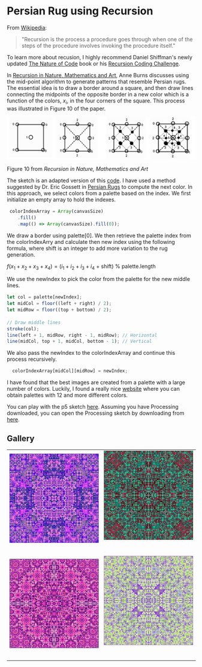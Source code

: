 # Persian Rug using Recursion

From [Wikipedia](https://en.wikipedia.org/wiki/Recursion):

> "Recursion is the process a procedure goes through when one of the steps of the procedure involves invoking the procedure itself."

To learn more about recusion, I highly recommend Daniel Shiffman's newly updated [The Nature of Code](https://natureofcode.com) book or his [Recursion Coding Challenge](https://thecodingtrain.com/challenges/77-recursion).

In [Recursion in Nature, Mathematics and Art](https://archive.bridgesmathart.org/2005/bridges2005-9.pdf), Anne Burns discusses using the mid-point algorithm to generate patterns that resemble Persian rugs. The essential idea is to draw a border around a square, and then draw lines connecting the midpoints of the opposite border in a new color which is a function of the colors, $x_i$, in the four corners of the square. This process was illustrated in Figure 10 of the paper.

<p align="center"><img src="assets/figure10.jpg" alt="Midpoint algorithm" width="800px"></p>

Figure 10 from _Recursion in Nature, Mathematics and Art_

The sketch is an adapted version of this [code](https://stackoverflow.com/questions/26226531/persian-rug-recursion). I have used a method suggested by Dr. Eric Gossett in [Persian Rugs](https://www.youtube.com/watch?v=0wfPlzPvZiQ) to compute the next color. In this approach, we select colors from a palette based on the index. We first initialize an empty array to hold the indexes. 

```JavaScript
 colorIndexArray = Array(canvasSize)
    .fill()
    .map(() => Array(canvasSize).fill(0));
```

 We draw a border using palette[0].  We then retrieve the palette index from the colorIndexArry and calculate then new index using the following formula, where shift is an integer to add more variation to the rug generation.

$f(x_1 + x_2 + x_3 + x_4) = (i_1 + i_2+ i_3 + i_4$ + shift) % palette.length

We use the newIndex to pick the color from the palette for the new middle lines.

```JavaScript
let col = palette[newIndex];
let midCol = floor((left + right) / 2);
let midRow = floor((top + bottom) / 2);

// Draw middle lines
stroke(col);
line(left + 1, midRow, right - 1, midRow); // Horizontal
line(midCol, top + 1, midCol, bottom - 1); // Vertical
```

We also pass the newIndex to the colorIndexArray and continue this process recursively.

```JavaScript
  colorIndexArray[midCol][midRow] = newIndex; 
```

I have found that the best images are created from a palette with a large number of colors. Luckily, I found a really nice [website](https://supercolorpalette.com) where you can obtain palettes with 12 and more different colors.

You can play with the p5 sketch [here](https://editor.p5js.org/kfahn/sketches/sL1BsexS-). Assuming you have Processing downloaded, you can open the Processing sketch by downloading from [here](Processing/sketch.pdez).

## Gallery

<!-- IMAGE-LIST:START - Do not remove or modify this section -->
<!-- prettier-ignore-start -->
<!-- markdownlint-disable -->
<table>
  <tbody>
      <tr>
      <td align="center"><a href=""> <img class="img" src="assets/pink-purple1.jpg" alt="Rug with color palette" style="vertical-align:top;" width="600" /><br /><sub><b><br/></b></sub></a></td>
     <td align="center"><a href=""> <img class="img" src="assets/teal_red.jpg" alt="Rug with color palette" style=" display: block;
    margin-left: auto;
    margin-right: auto;" width="600" /><br /><sub><b><br/></b></sub></a></td>
</tr>
  <tr>
      <td align="center"><a href=""> <img class="img" src="assets/raspberry2.jpg" alt="Rug with color palette" style="vertical-align:top;" width="600" /><br /><sub><b><br/></b></sub></a></td>
     <td align="center"><a href=""> <img class="img" src="assets/purple_green.jpg" alt="Rug with color palette" style=" display: block;
    margin-left: auto;
    margin-right: auto;" width="600" /><br /><sub><b><br/></b></sub></a></td>
</tr>

 </tbody>
</table>

<!-- markdownlint-restore -->
<!-- prettier-ignore-end -->

<!-- IMAGE-LIST:END -->
